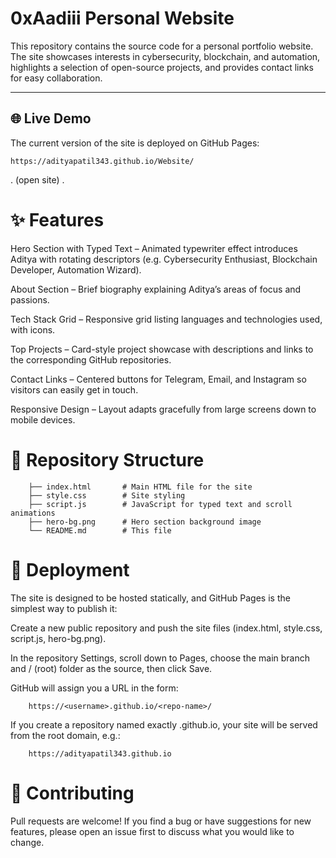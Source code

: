 # 0xAadiii Personal Website

This repository contains the source code for a personal portfolio website.
The site showcases interests in cybersecurity, blockchain, and automation, highlights a selection of open-source projects, and provides contact links for easy collaboration.

---

## 🌐 Live Demo

The current version of the site is deployed on GitHub Pages:

    https://adityapatil343.github.io/Website/
.                 (open site)                .

# ✨ Features

Hero Section with Typed Text – Animated typewriter effect introduces Aditya with rotating descriptors (e.g. Cybersecurity Enthusiast, Blockchain Developer, Automation Wizard).

About Section – Brief biography explaining Aditya’s areas of focus and passions.

Tech Stack Grid – Responsive grid listing languages and technologies used, with icons.

Top Projects – Card-style project showcase with descriptions and links to the corresponding GitHub repositories.

Contact Links – Centered buttons for Telegram, Email, and Instagram so visitors can easily get in touch.

Responsive Design – Layout adapts gracefully from large screens down to mobile devices.

# 📂 Repository Structure
        ├── index.html       # Main HTML file for the site
        ├── style.css        # Site styling
        ├── script.js        # JavaScript for typed text and scroll animations
        ├── hero-bg.png      # Hero section background image
        └── README.md        # This file

# 🚀 Deployment
The site is designed to be hosted statically, and GitHub Pages is the simplest way to publish it:

Create a new public repository and push the site files (index.html, style.css, script.js, hero-bg.png).

In the repository Settings, scroll down to Pages, choose the main branch and / (root) folder as the source, then click Save.

GitHub will assign you a URL in the form:

        https://<username>.github.io/<repo-name>/

If you create a repository named exactly <username>.github.io, your site will be served from the root domain, 
e.g.:
        
        https://adityapatil343.github.io

# 🤝 Contributing
Pull requests are welcome! If you find a bug or have suggestions for new features, please open an issue first to discuss what you would like to change.

